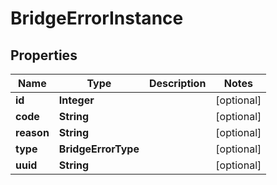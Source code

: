 

# BridgeErrorInstance


## Properties

Name | Type | Description | Notes
------------ | ------------- | ------------- | -------------
**id** | **Integer** |  |  [optional]
**code** | **String** |  |  [optional]
**reason** | **String** |  |  [optional]
**type** | **BridgeErrorType** |  |  [optional]
**uuid** | **String** |  |  [optional]



